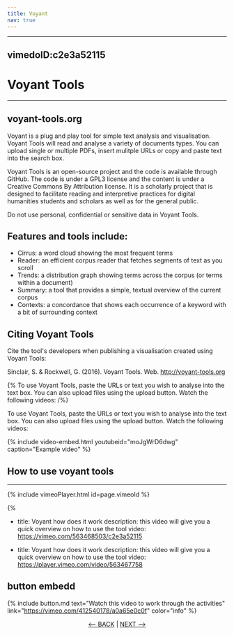 ```yaml
---
title: Voyant
nav: true
---
```


---
vimedoID:c2e3a52115
---

# Voyant Tools

-----

## voyant-tools.org

Voyant is a plug and play tool for simple text analysis and visualisation.   Voyant Tools will read and analyse a variety of documents types.  You can upload single or multiple PDFs, insert  mulitple URLs or copy and paste text into the search box. 

Voyant Tools is an open-source project and the code is available through GitHub.  The code is under a GPL3 license and the content is under a Creative Commons By Attribution license.   It is a scholarly project that is designed to facilitate reading and   interpretive practices for digital humanities students and scholars as well as for the general public.

Do not use personal, confidential or sensitive data in Voyant Tools.

## Features and tools include:

- Cirrus: a word cloud showing the most frequent terms
- Reader: an efficient corpus reader that fetches segments of text as you scroll
- Trends: a distribution graph showing terms across the corpus (or terms within a document)
- Summary: a tool that provides a simple, textual overview of the current corpus
- Contexts: a concordance that shows each occurrence of a keyword with a bit of surrounding context
 

## Citing Voyant Tools

Cite the tool's developers when publishing a visualisation created using Voyant Tools:

Sinclair, S. & Rockwell, G. (2016). Voyant Tools. Web. http://voyant-tools.org

{% To use Voyant Tools, paste the URLs or text you wish to analyse into the text box. You can also upload files using the upload button. 
Watch the following videos: 
/%}



To use Voyant Tools, paste the URLs or text you wish to analyse into the text box. You can also upload files using the upload button. 
Watch the following videos:


{% include video-embed.html youtubeid="moJgWrD6dwg" caption="Example video" %}

## How to use voyant tools
---


{% include vimeoPlayer.html id=page.vimeoId %}


{%
- title: Voyant how does it work
  description: this video will give you a quick overview on how to use the tool
  video: https://vimeo.com/563468503/c2e3a52115



- title: Voyant how does it work
  description: this video will give you a quick overview on how to use the tool
  video: https://player.vimeo.com/video/563467758

## button embedd

{% include button.md text="Watch this video to work through the activities" link="https://vimeo.com/412540178/a0a65e0c0f" color="info" %}



<p align="center">
  <a href="https://griffithunilibrary.github.io/intro-data-wrangle/content/3-lesson.html"><-- BACK</a> |
  <a href="https://griffithunilibrary.github.io/intro-data-wrangle/content/5-lesson.html">NEXT --></a>
</p>
  
  
